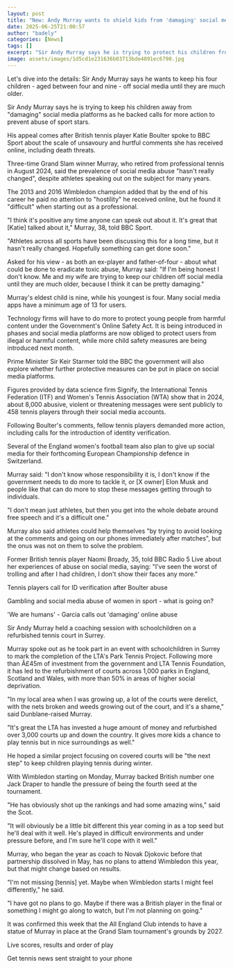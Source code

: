 ```yaml
---
layout: post
title: "New: Andy Murray wants to shield kids from 'damaging' social media"
date: 2025-06-25T21:00:57
author: "badely"
categories: [News]
tags: []
excerpt: "Sir Andy Murray says he is trying to protect his children from 'damaging' social media platforms as he supports more action following Katie Boulter's "
image: assets/images/1d5cd1e231636b03713bde4091ec6790.jpg
---
```


Let's dive into the details: Sir Andy Murray says he wants to keep his four children - aged between four and nine - off social media until they are much older.

Sir Andy Murray says he is trying to keep his children away from "damaging" social media platforms as he backed calls for more action to prevent abuse of sport stars.

His appeal comes after British tennis player Katie Boulter spoke to BBC Sport about the scale of unsavoury and hurtful comments she has received online, including death threats.

Three-time Grand Slam winner Murray, who retired from professional tennis in August 2024, said the prevalence of social media abuse "hasn't really changed", despite athletes speaking out on the subject for many years.

The 2013 and 2016 Wimbledon champion added that by the end of his career he paid no attention to "hostility" he received online, but he found it "difficult" when starting out as a professional.

"I think it's positive any time anyone can speak out about it. It's great that [Katie] talked about it," Murray, 38, told BBC Sport.

"Athletes across all sports have been discussing this for a long time, but it hasn't really changed. Hopefully something can get done soon."

Asked for his view - as both an ex-player and father-of-four - about what could be done to eradicate toxic abuse, Murray said: "If I'm being honest I don't know. Me and my wife are trying to keep our children off social media until they are much older, because I think it can be pretty damaging."

Murray's eldest child is nine, while his youngest is four. Many social media apps have a minimum age of 13 for users.

Technology firms will have to do more to protect young people from harmful content under the Government's Online Safety Act. It is being introduced in phases and social media platforms are now obliged to protect users from illegal or harmful content, while more child safety measures are being introduced next month.

Prime Minister Sir Keir Starmer told the BBC the government will also explore whether further protective measures can be put in place on social media platforms.

Figures provided by data science firm Signify, the International Tennis Federation (ITF) and Women's Tennis Association (WTA) show that in 2024, about 8,000 abusive, violent or threatening messages were sent publicly to 458 tennis players through their social media accounts.

Following Boulter's comments, fellow tennis players demanded more action, including calls for the introduction of identity verification.

Several of the England women's football team also plan to give up social media for their forthcoming European Championship defence in Switzerland.

Murray said: "I don't know whose responsibility it is, I don't know if the government needs to do more to tackle it, or [X owner] Elon Musk and people like that can do more to stop these messages getting through to individuals.

"I don't mean just athletes, but then you get into the whole debate around free speech and it's a difficult one."

Murray also said athletes could help themselves "by trying to avoid looking at the comments and going on our phones immediately after matches", but the onus was not on them to solve the problem.

Former British tennis player Naomi Broady, 35, told BBC Radio 5 Live about her experiences of abuse on social media, saying: "I've seen the worst of trolling and after I had children, I don't show their faces any more."

Tennis players call for ID verification after Boulter abuse

Gambling and social media abuse of women in sport - what is going on?

'We are humans' - Garcia calls out 'damaging' online abuse

Sir Andy Murray held a coaching session with schoolchildren on a refurbished tennis court in Surrey.

Murray spoke out as he took part in an event with schoolchildren in Surrey to mark the completion of the LTA's Park Tennis Project. Following more than Â£45m of investment from the government and LTA Tennis Foundation, it has led to the refurbishment of courts across 1,000 parks in England, Scotland and Wales, with more than 50% in areas of higher social deprivation.

"In my local area when I was growing up, a lot of the courts were derelict, with the nets broken and weeds growing out of the court, and it's a shame," said Dunblane-raised Murray.

"It's great the LTA has invested a huge amount of money and refurbished over 3,000 courts up and down the country. It gives more kids a chance to play tennis but in nice surroundings as well."

He hoped a similar project focusing on covered courts will be "the next step" to keep children playing tennis during winter.

With Wimbledon starting on Monday, Murray backed British number one Jack Draper to handle the pressure of being the fourth seed at the tournament.

"He has obviously shot up the rankings and had some amazing wins," said the Scot.

"It will obviously be a little bit different this year coming in as a top seed but he'll deal with it well. He's played in difficult environments and under pressure before, and I'm sure he'll cope with it well."

Murray, who began the year as coach to Novak Djokovic before that partnership dissolved in May, has no plans to attend Wimbledon this year, but that might change based on results.

"I'm not missing [tennis] yet. Maybe when Wimbledon starts I might feel differently," he said.

"I have got no plans to go. Maybe if there was a British player in the final or something I might go along to watch, but I'm not planning on going."

It was confirmed this week that the All England Club intends to have a statue of Murray in place at the Grand Slam tournament's grounds by 2027.

Live scores, results and order of play

Get tennis news sent straight to your phone

